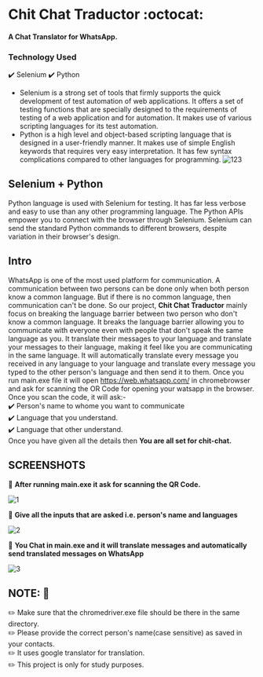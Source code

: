 # Chit Chat Traductor :octocat:
#### <b>A Chat Translator for WhatsApp.</b>

### Technology Used
:heavy_check_mark: Selenium
:heavy_check_mark: Python

- Selenium is a strong set of tools that firmly supports the quick development of test automation of web applications. It offers a set of testing functions that are specially designed to the requirements of testing of a web application and for automation. It makes use of various scripting languages for its test automation.
- Python is a high level and object-based scripting language that is designed in a user-friendly manner. It makes use of simple English keywords that requires very easy interpretation. It has few syntax complications compared to other languages for programming.
![123](https://user-images.githubusercontent.com/66904677/96716599-df8bdb00-13c2-11eb-805e-c2d66975f353.png)
## Selenium + Python
Python language is used with Selenium for testing. It has far less verbose and easy to use than any other programming language. The Python APIs empower you to connect with the browser through Selenium. Selenium can send the standard Python commands to different browsers, despite variation in their browser's design.

## Intro
WhatsApp is one of the most used platform for communication. A communication between two persons can be done only when both person know a common language. But if there is no common language, then communication can't be done. So our project, <b>Chit Chat Traductor</b> mainly focus on breaking the language barrier between two person who don't know a common language.
It breaks the language barrier allowing you to communicate with everyone even with people that don't speak the same language as you. It translate their messages to your language and translate your messages to their language, making it feel like you are communicating in the same language. It will automatically translate every message you received in any language to your language and translate every message you typed to the other person's language and then send it to them.
Once you run main.exe file it will open https://web.whatsapp.com/ in chromebrowser and ask for scanning the OR Code for opening your watsapp in the browser. Once you scan the code, it will ask:-<br>
:heavy_check_mark: Person's name to whome you want to communicate<br>
:heavy_check_mark: Language that you understand.<br>
:heavy_check_mark: Language that other understand.<br>
Once you have given all the details then <b>You are all set for chit-chat.</b>

## SCREENSHOTS

:small_blue_diamond: <b>After running main.exe it ask for scanning the QR Code.</b>

![1](https://user-images.githubusercontent.com/66904677/96849315-17525b80-1473-11eb-96b6-ef63766f27a8.png)


:small_blue_diamond: <b>Give all the inputs that are asked i.e. person's name and languages</b>

![2](https://user-images.githubusercontent.com/66904677/96849276-09043f80-1473-11eb-9f99-44996e35d9a3.png)


:small_blue_diamond: <b>You Chat in main.exe and it will translate messages and automatically send translated messages on WhatsApp</b>

![3](https://user-images.githubusercontent.com/66904677/96849294-102b4d80-1473-11eb-9ae4-80fc762d498f.jpg)


## NOTE: :pencil:
:pencil2: Make sure that the chromedriver.exe file should be there in the same directory.<br>
:pencil2: Please provide the correct person's name(case sensitive) as saved in your contacts.<br>
:pencil2: It uses google translator for translation.<br>
:pencil2: This project is only for study purposes.<br>









